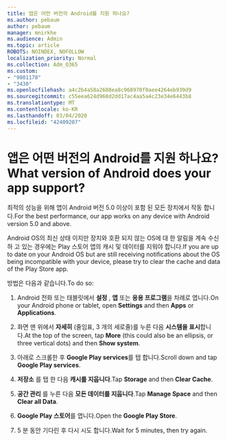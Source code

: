 ```yaml
---
title: 앱은 어떤 버전의 Android를 지원 하나요?
ms.author: pebaum
author: pebaum
manager: mnirkhe
ms.audience: Admin
ms.topic: article
ROBOTS: NOINDEX, NOFOLLOW
localization_priority: Normal
ms.collection: Adm_O365
ms.custom:
- "9001178"
- "3430"
ms.openlocfilehash: a4c2b4a58a2688ea8c968970f0aee4264eb939d9
ms.sourcegitcommit: c55eea624d960d2dd17ac4aa5a4c23e34e6443b8
ms.translationtype: MT
ms.contentlocale: ko-KR
ms.lasthandoff: 03/04/2020
ms.locfileid: "42409207"
---
```

# <a name="what-version-of-android-does-your-app-support"></a><span data-ttu-id="bde5c-102">앱은 어떤 버전의 Android를 지원 하나요?</span><span class="sxs-lookup"><span data-stu-id="bde5c-102">What version of Android does your app support?</span></span>

<span data-ttu-id="bde5c-103">최적의 성능을 위해 앱이 Android 버전 5.0 이상이 포함 된 모든 장치에서 작동 합니다.</span><span class="sxs-lookup"><span data-stu-id="bde5c-103">For the best performance, our app works on any device with Android version 5.0 and above.</span></span>

<span data-ttu-id="bde5c-104">Android OS의 최신 상태 이지만 장치와 호환 되지 않는 OS에 대 한 알림을 계속 수신 하 고 있는 경우에는 Play 스토어 앱의 캐시 및 데이터를 지워야 합니다.</span><span class="sxs-lookup"><span data-stu-id="bde5c-104">If you are up to date on your Android OS but are still receiving notifications about the OS being incompatible with your device, please try to clear the cache and data of the Play Store app.</span></span>

<span data-ttu-id="bde5c-105">방법은 다음과 같습니다.</span><span class="sxs-lookup"><span data-stu-id="bde5c-105">To do so:</span></span> 

1. <span data-ttu-id="bde5c-106">Android 전화 또는 태블릿에서 **설정** , **앱** 또는 **응용 프로그램**을 차례로 엽니다.</span><span class="sxs-lookup"><span data-stu-id="bde5c-106">On your Android phone or tablet, open **Settings** and then **Apps** or **Applications**.</span></span>

2. <span data-ttu-id="bde5c-107">화면 맨 위에서 **자세히** (줄임표, 3 개의 세로줄)를 누른 다음 **시스템을 표시**합니다.</span><span class="sxs-lookup"><span data-stu-id="bde5c-107">At the top of the screen, tap **More** (this could also be an ellipsis, or three vertical dots) and then **Show system**.</span></span> 

3. <span data-ttu-id="bde5c-108">아래로 스크롤한 후 **Google Play services**를 탭 합니다.</span><span class="sxs-lookup"><span data-stu-id="bde5c-108">Scroll down and tap **Google Play services**.</span></span> 

4. <span data-ttu-id="bde5c-109">**저장소** 를 탭 한 다음 **캐시를 지웁니다**.</span><span class="sxs-lookup"><span data-stu-id="bde5c-109">Tap **Storage** and then **Clear Cache**.</span></span> 

5. <span data-ttu-id="bde5c-110">**공간 관리** 를 누른 다음 **모든 데이터를 지웁니다**.</span><span class="sxs-lookup"><span data-stu-id="bde5c-110">Tap **Manage Space** and then **Clear all Data**.</span></span> 

6. <span data-ttu-id="bde5c-111">**Google Play 스토어**를 엽니다.</span><span class="sxs-lookup"><span data-stu-id="bde5c-111">Open the **Google Play Store**.</span></span> 

7. <span data-ttu-id="bde5c-112">5 분 동안 기다린 후 다시 시도 합니다.</span><span class="sxs-lookup"><span data-stu-id="bde5c-112">Wait for 5 minutes, then try again.</span></span> 